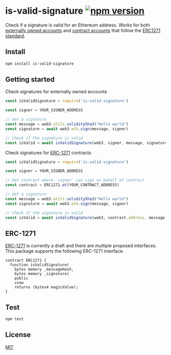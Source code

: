 # is-valid-signature [![npm version](https://badge.fury.io/js/is-valid-signature.svg)](https://badge.fury.io/js/is-valid-signature)

Check if a signature is valid for an Ethereum address. Works for both [externally owned accounts](http://ethdocs.org/en/latest/contracts-and-transactions/account-types-gas-and-transactions.html#externally-owned-accounts-eoas) and [contract accounts](http://ethdocs.org/en/latest/contracts-and-transactions/account-types-gas-and-transactions.html#contract-accounts) that follow the [ERC1271 standard](https://github.com/ethereum/EIPs/blob/master/EIPS/eip-1271.md).

## Install

```bash
npm install is-valid-signature
```

## Getting started

Check signatures for externally owned accounts

```javascript
const isValidSignature = require('is-valid-signature')

const signer = YOUR_SIGNER_ADDRESS

// Get a signature
const message = web3.utils.soliditySha3("Hello world")
const signature = await web3.eth.sign(message, signer)

// Check if the signature is valid
const isValid = await isValidSignature(web3, signer, message, signature)
```

Check signatures for [ERC-1271](https://github.com/ethereum/EIPs/blob/master/EIPS/eip-1271.md) contracts

```javascript
const isValidSignature = require('is-valid-signature')

const signer = YOUR_SIGNER_ADDRESS

// Get contract where `signer` can sign on behalf of contract
const contract = ERC1271.at(YOUR_CONTRACT_ADDRESS)

// Get a signature
const message = web3.utils.soliditySha3("Hello world")
const signature = await web3.eth.sign(message, signer)

// Check if the signature is valid
const isValid = await isValidSignature(web3, contract.address, message, signature)
```

## ERC-1271

[ERC-1271](https://github.com/ethereum/EIPs/blob/master/EIPS/eip-1271.md) is currently a draft and there are multiple proposed interfaces. This package supports the following ERC-1271 interface.

```
contract ERC1271 {
  function isValidSignature(
    bytes memory _messageHash,
    bytes memory _signature)
    public
    view
    returns (bytes4 magicValue);
}
```

## Test

```bash
npm test
```

## License

[MIT](LICENSE)